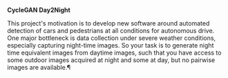 **CycleGAN Day2Night**

This project's motivation is to develop new software around automated detection of cars and pedestrians at all conditions for autonomous drive. One major bottleneck is data collection under severe weather conditions, especially capturing night-time images. So your task is to generate night time equivalent images from daytime images, such that you have access to some outdoor images acquired at night and some at day, but no pairwise images are available.¶
